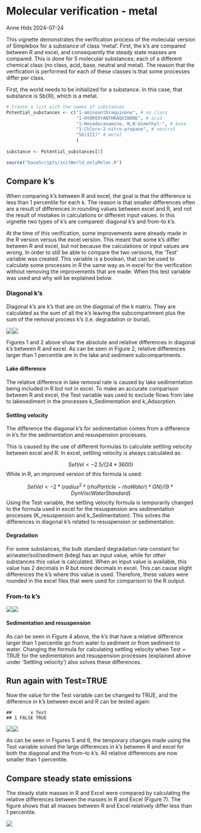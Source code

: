 Molecular verification - metal
================
Anne Hids
2024-07-24

This vignette demonstrates the verification process of the molecular
version of Simplebox for a substance of class ‘metal’. First, the k’s
are compared between R and excel, and consequently the steady state
masses are compared. This is done for 5 molecular substances; each of a
different chemical class (no class, acid, base, neutral and metal). The
reason that the verification is performed for each of these classes is
that some processes differ per class.

First, the world needs to be initialized for a substance. In this case,
that substance is Sb(III), which is a metal.

``` r
# Create a list with the names of substances
Potential_substances <- c("1-aminoanthraquinone", # no class
                          "1-HYDROXYANTHRAQUINONE", # acid
                          "1-Hexadecanamine, N,N-dimethyl-", # base
                          "1-Chloro-2-nitro-propane", # neutral
                          "Sb(III)" # metal
                          ) 
              
substance <- Potential_substances[5]

source("baseScripts/initWorld_onlyMolec.R")
```

## Compare k’s

When comparing k’s between R and excel, the goal is that the difference
is less than 1 percentile for each k. The reason is that smaller
differences often are a result of differences in rounding values between
excel and R, and not the result of mistakes in calculations or different
input values. In this vignette two types of k’s are compared: diagonal
k’s and from-to k’s.

At the time of this verification, some improvements were already made in
the R version versus the excel version. This meant that some k’s differ
between R and excel, but not because the calculations or input values
are wrong. In order to still be able to compare the two versions, the
‘Test’ variable was created. This variable is a boolean, that can be
used to calculate some processes in R the same way as in excel for the
verification without removing the improvements that are made. When this
test variable was used and why will be explained below.

### Diagonal k’s

Diagonal k’s are k’s that are on the diagonal of the k matrix. They are
calculated as the sum of all the k’s leaving the subcompartment plus the
sum of the removal process k’s (i.e. degradation or burial).

![](Molecular-verification---metal_files/figure-gfm/Plot%20diagonal%20differences-1.png)<!-- -->![](Molecular-verification---metal_files/figure-gfm/Plot%20diagonal%20differences-2.png)<!-- -->

Figures 1 and 2 above show the absolute and relative differences in
diagonal k’s between R and excel. As can be seen in Figure 2, relative
differences larger than 1 percentile are in the lake and sediment
subcompartments.

#### Lake difference

The relative difference in lake removal rate is caused by lake
sedimentation being included in R but not in excel. To make an accurate
comparison between R and excel, the Test variable was used to exclude
flows from lake to lakesediment in the processes k_Sedimentation and
k_Adsorption.

#### Settling velocity

The difference the diagonal k’s for sedimentation comes from a
difference in k’s for the sedimentation and resuspension processes.

This is caused by the use of different formulas to calculate settling
velocity between excel and R. In excel, settling velocity is always
calculated as:

$$ 
SetVel <- 2.5/(24*3600)
$$ While in R, an improved version of this formula is used:

$$ 
SetVel <- 2*(radius^2*(rhoParticle-rhoWater)*GN) / (9*DynViscWaterStandard)
$$ Using the Test variable, the settling velocity formula is temporarily
changed to the formula used in excel for the resuspension ans
sedimentation processes (K_resuspension and k_Sedimentation). This
solves the differences in diagonal k’s related to resuspension or
sedimentation.

#### Degradation

For some substances, the bulk standard degradation rate constant for
air/water/soil/sediment (kdeg) has an input value, while for other
substances this value is calculated. When an input value is available,
this value has 2 decimals in R but more decimals in excel. This can
cause slight differences the k’s where this value is used. Therefore,
these values were rounded in the excel files that were used for
comparison to the R output.

### From-to k’s

![](Molecular-verification---metal_files/figure-gfm/Plot%20k%20differences-1.png)<!-- -->![](Molecular-verification---metal_files/figure-gfm/Plot%20k%20differences-2.png)<!-- -->

#### Sedimentation and resuspension

As can be seen in Figure 4 above, the k’s that have a relative
difference larger than 1 percentile go from water to sediment or from
sediment to water. Changing the formula for calculating settling
velocity when Test = TRUE for the sedimentation and resuspension
processes (explained above under ‘Settling velocity’) also solves these
differences.

## Run again with Test=TRUE

Now the value for the Test variable can be changed to TRUE, and the
difference in k’s between excel and R can be tested again:

    ##       x Test
    ## 1 FALSE TRUE

![](Molecular-verification---metal_files/figure-gfm/Test%20TRUE-1.png)<!-- -->![](Molecular-verification---metal_files/figure-gfm/Test%20TRUE-2.png)<!-- -->

As can be seen in Figures 5 and 6, the temporary changes made using the
Test variable solved the large differences in k’s between R and excel
for both the diagonal and the from-to k’s. All relative differences are
now smaller than 1 percentile.

## Compare steady state emissions

The steady state masses in R and Excel were compared by calculating the
relative differences between the masses in R and Excel (Figure 7). The
figure shows that all masses between R and Excel relatively differ less
than 1 percentile.

![](Molecular-verification---metal_files/figure-gfm/comparison%20of%20steady%20state%20emissions%20using%20SB1Solve-1.png)<!-- -->
